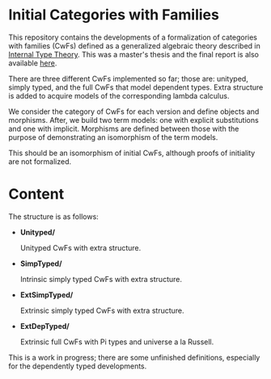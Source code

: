 # Initial Categories with Families

This repository contains the developments of a formalization of categories with families (CwFs) defined as a generalized algebraic theory described in [Internal Type Theory](http://www.cse.chalmers.se/~peterd/papers/InternalTT.pdf). This was a master's thesis and the final report is also available [here](https://superhands.github.io/assets/documents/thesis.pdf).

There are three different CwFs implemented so far; those are: unityped, simply typed, and the full CwFs that model dependent types. Extra structure is added to acquire models of the corresponding lambda calculus.

We consider the category of CwFs for each version and define objects and morphisms. After, we build two term models: one with explicit substitutions and one with implicit. Morphisms are defined between those with the purpose of demonstrating an isomorphism of the term models. 

This should be an isomorphism of initial CwFs, although proofs of initiality are not formalized.

# Content

The structure is as follows:

* __Unityped/__

    Unityped CwFs with extra structure.
    
* __SimpTyped/__
    
    Intrinsic simply typed CwFs with extra structure.
    
* __ExtSimpTyped/__

    Extrinsic simply typed CwFs with extra structure.
    
* __ExtDepTyped/__

    Extrinsic full CwFs with Pi types and universe a la Russell.

This is a work in progress; there are some unfinished definitions, especially for the dependently typed developments.
